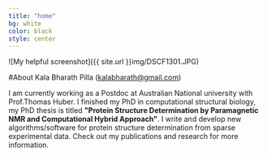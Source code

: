 ```yaml
---
title: "home"
bg: white
color: black
style: center
---
```


![My helpful screenshot]({{ site.url }}img/DSCF1301.JPG) 

#About Kala Bharath Pilla (kalabharath@gmail.com)



I am currently working as a Postdoc at Australian National university with Prof.Thomas Huber.
I finished my PhD in computational structural biology, my PhD thesis is titled **"Protein Structure Determination by Paramagnetic NMR and Computational Hybrid Approach"**.
I write and develop new algorithms/software for protein structure determination from sparse experimental data. Check out my publications and research for more information.

<script>
  (function(i,s,o,g,r,a,m){i['GoogleAnalyticsObject']=r;i[r]=i[r]||function(){
  (i[r].q=i[r].q||[]).push(arguments)},i[r].l=1*new Date();a=s.createElement(o),
  m=s.getElementsByTagName(o)[0];a.async=1;a.src=g;m.parentNode.insertBefore(a,m)
  })(window,document,'script','//www.google-analytics.com/analytics.js','ga');

  ga('create', 'UA-66233516-1', 'auto');
  ga('send', 'pageview');

</script>